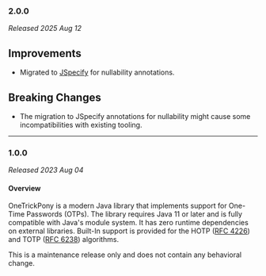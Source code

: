 ### 2.0.0

_Released 2025 Aug 12_

## Improvements

- Migrated to [JSpecify](https://jspecify.dev/) for nullability annotations.

## Breaking Changes

- The migration to JSpecify annotations for nullability might cause some
  incompatibilities with existing tooling.

---

### 1.0.0

_Released 2023 Aug 04_

#### Overview

OneTrickPony is a modern Java library that implements support for One-Time
Passwords (OTPs). The library requires Java 11 or later and is fully compatible
with Java's module system. It has zero runtime dependencies on external
libraries. Built-In support is provided for the HOTP ([RFC 4226](https://www.rfc-editor.org/rfc/rfc4226))
and TOTP ([RFC 6238](https://www.rfc-editor.org/rfc/rfc6238)) algorithms.

This is a maintenance release only and does not contain any behavioral change.